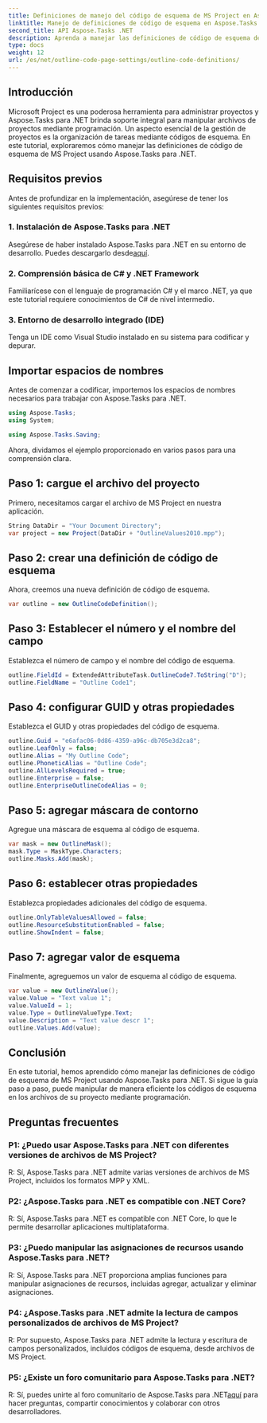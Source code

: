 ```yaml
---
title: Definiciones de manejo del código de esquema de MS Project en Aspose.Tasks
linktitle: Manejo de definiciones de código de esquema en Aspose.Tasks
second_title: API Aspose.Tasks .NET
description: Aprenda a manejar las definiciones de código de esquema de MS Project utilizando Aspose.Tasks para .NET, potenciando sus aplicaciones de gestión de proyectos.
type: docs
weight: 12
url: /es/net/outline-code-page-settings/outline-code-definitions/
---
```

## Introducción
Microsoft Project es una poderosa herramienta para administrar proyectos y Aspose.Tasks para .NET brinda soporte integral para manipular archivos de proyectos mediante programación. Un aspecto esencial de la gestión de proyectos es la organización de tareas mediante códigos de esquema. En este tutorial, exploraremos cómo manejar las definiciones de código de esquema de MS Project usando Aspose.Tasks para .NET.
## Requisitos previos
Antes de profundizar en la implementación, asegúrese de tener los siguientes requisitos previos:
### 1. Instalación de Aspose.Tasks para .NET
 Asegúrese de haber instalado Aspose.Tasks para .NET en su entorno de desarrollo. Puedes descargarlo desde[aquí](https://releases.aspose.com/tasks/net/).
### 2. Comprensión básica de C# y .NET Framework
Familiarícese con el lenguaje de programación C# y el marco .NET, ya que este tutorial requiere conocimientos de C# de nivel intermedio.
### 3. Entorno de desarrollo integrado (IDE)
Tenga un IDE como Visual Studio instalado en su sistema para codificar y depurar.
## Importar espacios de nombres
Antes de comenzar a codificar, importemos los espacios de nombres necesarios para trabajar con Aspose.Tasks para .NET.
```csharp
using Aspose.Tasks;
using System;

using Aspose.Tasks.Saving;
```
Ahora, dividamos el ejemplo proporcionado en varios pasos para una comprensión clara.
## Paso 1: cargue el archivo del proyecto
Primero, necesitamos cargar el archivo de MS Project en nuestra aplicación.
```csharp
String DataDir = "Your Document Directory";
var project = new Project(DataDir + "OutlineValues2010.mpp");
```
## Paso 2: crear una definición de código de esquema
Ahora, creemos una nueva definición de código de esquema.
```csharp
var outline = new OutlineCodeDefinition();
```
## Paso 3: Establecer el número y el nombre del campo
Establezca el número de campo y el nombre del código de esquema.
```csharp
outline.FieldId = ExtendedAttributeTask.OutlineCode7.ToString("D");
outline.FieldName = "Outline Code1";
```
## Paso 4: configurar GUID y otras propiedades
Establezca el GUID y otras propiedades del código de esquema.
```csharp
outline.Guid = "e6afac06-0d86-4359-a96c-db705e3d2ca8";
outline.LeafOnly = false;
outline.Alias = "My Outline Code";
outline.PhoneticAlias = "Outline Code";
outline.AllLevelsRequired = true;
outline.Enterprise = false;
outline.EnterpriseOutlineCodeAlias = 0;
```
## Paso 5: agregar máscara de contorno
Agregue una máscara de esquema al código de esquema.
```csharp
var mask = new OutlineMask();
mask.Type = MaskType.Characters;
outline.Masks.Add(mask);
```
## Paso 6: establecer otras propiedades
Establezca propiedades adicionales del código de esquema.
```csharp
outline.OnlyTableValuesAllowed = false;
outline.ResourceSubstitutionEnabled = false;
outline.ShowIndent = false;
```
## Paso 7: agregar valor de esquema
Finalmente, agreguemos un valor de esquema al código de esquema.
```csharp
var value = new OutlineValue();
value.Value = "Text value 1";
value.ValueId = 1;
value.Type = OutlineValueType.Text;
value.Description = "Text value descr 1";
outline.Values.Add(value);
```
## Conclusión
En este tutorial, hemos aprendido cómo manejar las definiciones de código de esquema de MS Project usando Aspose.Tasks para .NET. Si sigue la guía paso a paso, puede manipular de manera eficiente los códigos de esquema en los archivos de su proyecto mediante programación.
## Preguntas frecuentes
### P1: ¿Puedo usar Aspose.Tasks para .NET con diferentes versiones de archivos de MS Project?
R: Sí, Aspose.Tasks para .NET admite varias versiones de archivos de MS Project, incluidos los formatos MPP y XML.
### P2: ¿Aspose.Tasks para .NET es compatible con .NET Core?
R: Sí, Aspose.Tasks para .NET es compatible con .NET Core, lo que le permite desarrollar aplicaciones multiplataforma.
### P3: ¿Puedo manipular las asignaciones de recursos usando Aspose.Tasks para .NET?
R: Sí, Aspose.Tasks para .NET proporciona amplias funciones para manipular asignaciones de recursos, incluidas agregar, actualizar y eliminar asignaciones.
### P4: ¿Aspose.Tasks para .NET admite la lectura de campos personalizados de archivos de MS Project?
R: Por supuesto, Aspose.Tasks para .NET admite la lectura y escritura de campos personalizados, incluidos códigos de esquema, desde archivos de MS Project.
### P5: ¿Existe un foro comunitario para Aspose.Tasks para .NET?
 R: Sí, puedes unirte al foro comunitario de Aspose.Tasks para .NET[aquí](https://forum.aspose.com/c/tasks/15) para hacer preguntas, compartir conocimientos y colaborar con otros desarrolladores.